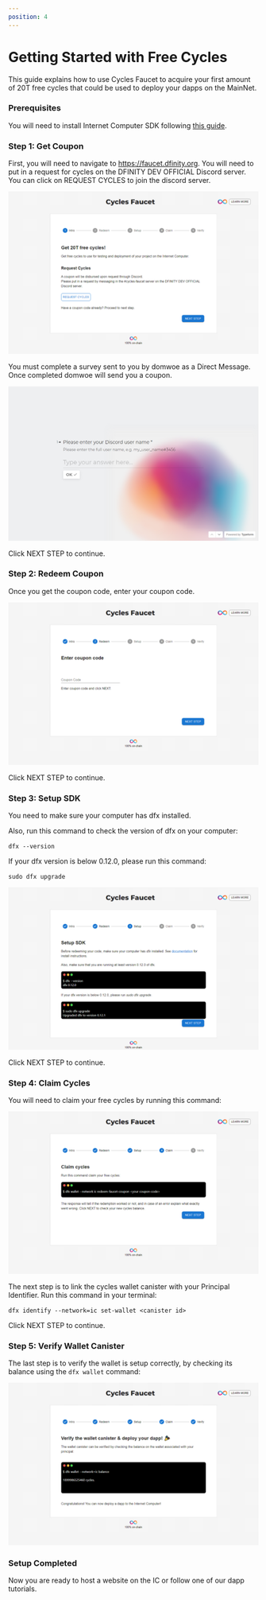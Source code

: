 ```yaml
---
position: 4
---
```


# Getting Started with Free Cycles

This guide explains how to use Cycles Faucet to acquire your first amount of 20T free cycles that could be used to deploy your dapps on the MainNet.

### Prerequisites

You will need to install Internet Computer SDK following [this guide](/developer-docs/setup/install/index.mdx).


### Step 1: Get Coupon

First, you will need to navigate to <https://faucet.dfinity.org>. You
will need to put in a request for cycles on the DFINITY DEV OFFICIAL Discord server. You can click on REQUEST CYCLES to join the discord server.

![Getting Coupon](_attachments/faucet_step_1.png)

You must complete a survey sent to you by domwoe as a Direct Message. Once completed domwoe will send you a coupon.

![Survey](_attachments/faucet_step_2.png)

Click NEXT STEP to continue.

### Step 2: Redeem Coupon

Once you get the coupon code, enter your coupon code.

![Enter Coupon](_attachments/faucet_step_3.png)

Click NEXT STEP to continue.

### Step 3: Setup SDK

You need to make sure your computer has dfx installed.

Also, run this command to check the version of dfx on your computer:

    dfx --version

If your dfx version is below 0.12.0, please run this command:

    sudo dfx upgrade

![Setup SDK](_attachments/faucet_step_4.png)

Click NEXT STEP to continue.

### Step 4: Claim Cycles

You will need to claim your free cycles by running this command:

![Claim Cycles](_attachments/faucet_step_5.png)

The next step is to link the cycles wallet canister with your Principal Identifier. Run this command in your terminal:

    dfx identify --network=ic set-wallet <canister id>

Click NEXT STEP to continue.

### Step 5: Verify Wallet Canister

The last step is to verify the wallet is setup correctly, by checking its balance using the `dfx wallet` command:

![Verify Wallet Canister](_attachments/faucet_step_6.png)

### Setup Completed

Now you are ready to host a website on the IC or follow one of our dapp tutorials.


